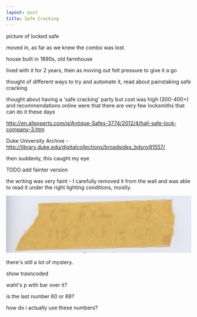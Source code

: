 ```yaml
---
layout: post
title: Safe Cracking
---
```


<div class="pullout">

</div>

picture of locked safe

moved in, as far as we knew the combo was lost.

house built in 1890s, old farmhouse

lived with it for 2 years, then as moving out felt pressure to give it a go

thought of different ways to try and automate it, read about painstaking safe
cracking

thought about having a 'safe cracking' party but cost was high (300-400+) and
recommendations online were that there are very few locksmiths that can do it
these days


http://en.allexperts.com/q/Antique-Safes-3774/2012/4/hall-safe-lock-company-3.htm

Duke University Archive -
http://library.duke.edu/digitalcollections/broadsides_bdsny81557/

then suddenly, this caught my eye

TODO add fainter version

the writing was very faint - I carefully removed it from the wall and was able
to read it under the right lighting conditions, mostly.

![Safe Combination](/images/safe-combination.jpg)

there's still a lot of mystery.

show trasncoded

waht's p with bar over it?

is the last number 60 or 69?

how do i actually use these numbers?

